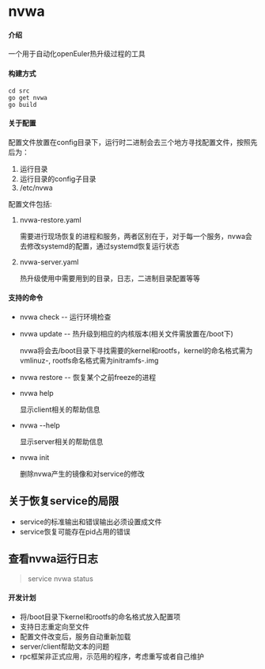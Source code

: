 # nvwa

#### 介绍

一个用于自动化openEuler热升级过程的工具

#### 构建方式

```
cd src
go get nvwa
go build
```

#### 关于配置

配置文件放置在config目录下，运行时二进制会去三个地方寻找配置文件，按照先后为：

1. 运行目录
2. 运行目录的config子目录
3. /etc/nvwa

配置文件包括:

1. nvwa-restore.yaml
    
    需要进行现场恢复的进程和服务，两者区别在于，对于每一个服务，nvwa会去修改systemd的配置，通过systemd恢复运行状态

2. nvwa-server.yaml

    热升级使用中需要用到的目录，日志，二进制目录配置等等


#### 支持的命令

+ nvwa check -- 运行环境检查

+ nvwa update <version> -- 热升级到相应的内核版本(相关文件需放置在/boot下)

    nvwa将会去/boot目录下寻找需要的kernel和rootfs，kernel的命名格式需为vmlinuz-<version>, rootfs命名格式需为initramfs-<version>.img

+ nvwa restore <process> -- 恢复某个之前freeze的进程

+ nvwa help

    显示client相关的帮助信息

+ nvwa --help

    显示server相关的帮助信息

+ nvwa init

    删除nvwa产生的镜像和对service的修改

## 关于恢复service的局限

+ service的标准输出和错误输出必须设置成文件
+ service恢复可能存在pid占用的错误

## 查看nvwa运行日志

> service nvwa status

#### 开发计划

+ 将/boot目录下kernel和rootfs的命名格式放入配置项
+ 支持日志重定向至文件
+ 配置文件改变后，服务自动重新加载
+ server/client帮助文本的问题
+ rpc框架非正式应用，示范用的程序，考虑重写或者自己维护